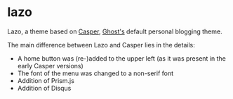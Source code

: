 # lazo
Lazo, a theme based on [Casper](https://github.com/TryGhost/casper), [Ghost's](https://ghost.org) default personal blogging theme. 

The main difference between Lazo and Casper lies in the details:
* A home button was (re-)added to the upper left (as it was present in the early Casper versions)
* The font of the menu was changed to a non-serif font
* Addition of Prism.js
* Addition of Disqus
